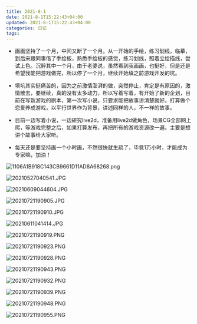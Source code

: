 ```yaml
---
title: 2021-8-1
date: 2021-8-1T15:22:43+04:00
updated: 2021-8-1T15:22:43+04:00
categories: 日记
tags: 
---
```


- 画画坚持了一个月，中间又断了一个月。从一开始的手绘，练习划线，临摹，到后来跟同事借了手绘板，熟悉手绘板的感觉，练习划线，照着立绘描线，尝试上色。沉醉其中一个月，由于老婆说，虽然看到我画画，也挺好，但是还是希望我能把游戏做完，所以停了一个月，继续开始填之前游戏开发的坑。
- 填坑其实挺痛苦的，因为之前激情澎湃的做，突然停止，肯定是有原因的，激情散去，要继续，真的没有太多动力，所以写着写着，有开始了新的企划，目前在写新游戏的剧本，第一次写小说，只要求能把故事讲清楚就好。打算做个恋爱养成游戏，以平行世界作为背景，讲述同样的人，不一样的故事。

- 目前一边写着小说，一边研究live2d，准备用live2d做角色，场景CG全部网上爬，等游戏完整之后，如果打算发布，再把所有的游戏资源改一遍。主要是想讲个故事给大家听。

- 每天还是要坚持画一个小时画，不然很快就生疏了，毕竟1万小时，才能成为专家嘛，加油！

![1106A1B918C143CB9661D11AD8A68268.png](http://www.foryun.com.cn/upload/2021/08/1106A1B9-18C1-43CB-9661-D11AD8A68268-abbb42e2e5354016aac4fec100e2c230.png)

![20210527040541.JPG](http://www.foryun.com.cn/upload/2021/08/20210527040541-cc17d0cf1bc5425c9143b5a50ffad20a.JPG)

![20210609044604.JPG](http://www.foryun.com.cn/upload/2021/08/20210609044604-0c75b9d749524a60aa00ae15c1fe8c67.JPG)

![20210721190905.JPG](http://www.foryun.com.cn/upload/2021/08/20210721190905-a51131fc556c49e394ca9ace059b7793.JPG)

![20210721190910.JPG](http://www.foryun.com.cn/upload/2021/08/20210721190910-0661b721de5b449cb7006371c90319c6.JPG)

![20210611041414.JPG](http://www.foryun.com.cn/upload/2021/08/20210611041414-24899920f33f492280e7de734ce59c41.JPG)

![20210721190919.PNG](http://www.foryun.com.cn/upload/2021/08/20210721190919-6982fe946a8a49dc9b48709173d34309.PNG)

![20210721190923.PNG](http://www.foryun.com.cn/upload/2021/08/20210721190923-f755e040076545c6a9fc29593e7e802b.PNG)

![20210721190928.PNG](http://www.foryun.com.cn/upload/2021/08/20210721190928-5c78f74a891444efb1bc6e9f9c24f3d5.PNG)

![20210721190943.PNG](http://www.foryun.com.cn/upload/2021/08/20210721190943-71b3b4b704c34b5f999a34dc4fc80904.PNG)

![20210721190932.PNG](http://www.foryun.com.cn/upload/2021/08/20210721190932-f51182f114934b0d8e9792bc45d615c1.PNG)

![20210721190939.PNG](http://www.foryun.com.cn/upload/2021/08/20210721190939-a4ab7d45b88f4fd082aab2a12ac6bcfe.PNG)

![20210721190948.PNG](http://www.foryun.com.cn/upload/2021/08/20210721190948-ecc05b59a7914c1783de35dcd6f841b7.PNG)

![20210721190955.PNG](http://www.foryun.com.cn/upload/2021/08/20210721190955-7af0ab09ea36420883dbc7ca6839fc01.PNG)